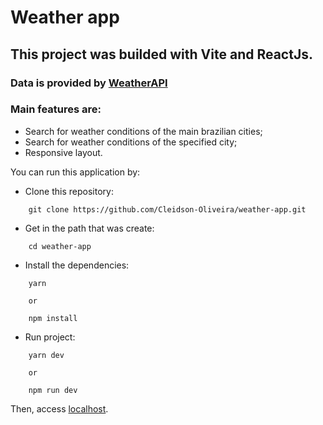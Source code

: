 # Weather app

## This project was builded with Vite and ReactJs.

### Data is provided by [WeatherAPI](https://www.weatherapi.com/)

### Main features are:
- Search for weather conditions of the main brazilian cities;
- Search for weather conditions of the specified city;
- Responsive layout.

You can run this application by:

- Clone this repository:
```
    git clone https://github.com/Cleidson-Oliveira/weather-app.git
```

- Get in the path that was create:

```
    cd weather-app
```

- Install the dependencies:

```
    yarn

    or

    npm install
```

- Run project:

```
    yarn dev

    or

    npm run dev
```

Then, access [localhost](http://localhost:3000/).
